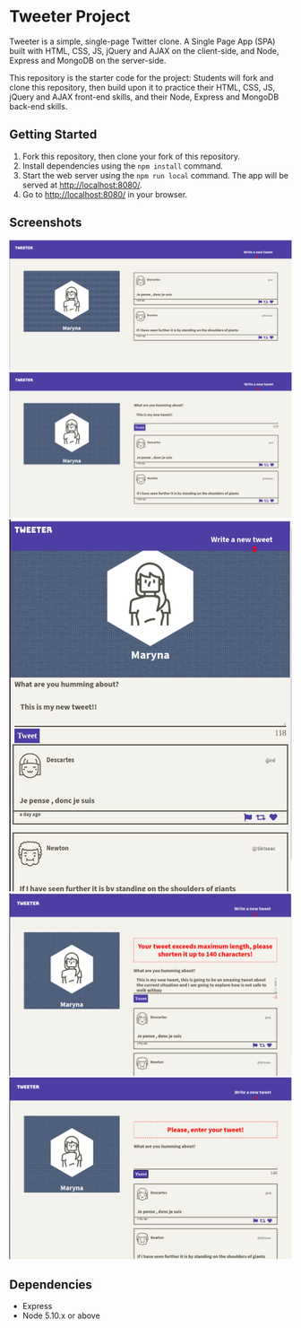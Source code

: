 # Tweeter Project

Tweeter is a simple, single-page Twitter clone. A Single Page App (SPA) built with HTML, CSS, JS, jQuery and AJAX on the client-side, and Node, Express and MongoDB on the server-side.

This repository is the starter code for the project: Students will fork and clone this repository, then build upon it to practice their HTML, CSS, JS, jQuery and AJAX front-end skills, and their Node, Express and MongoDB back-end skills.

## Getting Started

1. Fork this repository, then clone your fork of this repository.
2. Install dependencies using the `npm install` command.
3. Start the web server using the `npm run local` command. The app will be served at <http://localhost:8080/>.
4. Go to <http://localhost:8080/> in your browser.

## Screenshots

!["Screenshot of main Tweeter page"](https://github.com/h-maryna/tweeter/blob/master/docs/5.png)
!["Screenshot of creating a new tweet"](https://github.com/h-maryna/tweeter/blob/master/docs/4.png)
!["Screenshot of mobile version of a Tweeter page"](https://github.com/h-maryna/tweeter/blob/master/docs/3.png)
!["Screenshot of showing alert message when exceed 140 characters"](https://github.com/h-maryna/tweeter/blob/master/docs/2.png)
!["Screenshot of showing alert message when trying to submit an empty tweet"](https://github.com/h-maryna/tweeter/blob/master/docs/1.png)

## Dependencies

- Express
- Node 5.10.x or above
